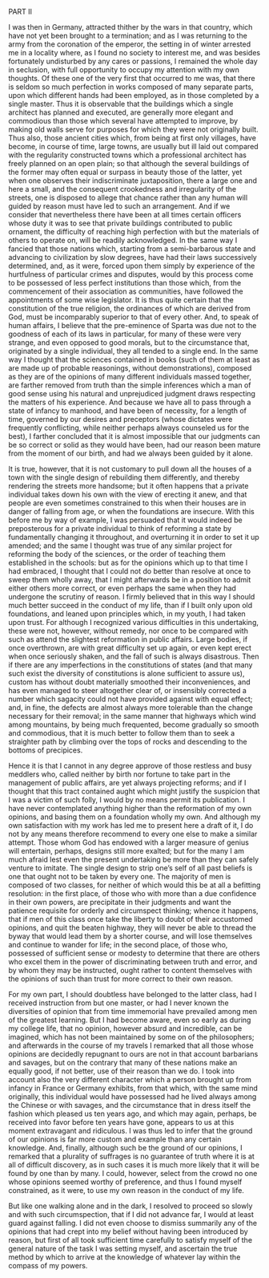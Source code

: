PART II

I was then in Germany, attracted thither by the wars in that country, which have not yet been
brought to a termination; and as I was returning to the army from the coronation of the emperor, the
setting in of winter arrested me in a locality where, as I found no society to interest me, and was
besides fortunately undisturbed by any cares or passions, I remained the whole day in seclusion,
with full opportunity to occupy my attention with my own thoughts. Of these one of the very first
that occurred to me was, that there is seldom so much perfection in works composed of many separate
parts, upon which different hands had been employed, as in those completed by a single master. Thus
it is observable that the buildings which a single architect has planned and executed, are generally
more elegant and commodious than those which several have attempted to improve, by making old walls
serve for purposes for which they were not originally built. Thus also, those ancient cities which,
from being at first only villages, have become, in course of time, large towns, are usually but ill
laid out compared with the regularity constructed towns which a professional architect has freely
planned on an open plain; so that although the several buildings of the former may often equal or
surpass in beauty those of the latter, yet when one observes their indiscriminate juxtaposition,
there a large one and here a small, and the consequent crookedness and irregularity of the streets,
one is disposed to allege that chance rather than any human will guided by reason must have led to
such an arrangement. And if we consider that nevertheless there have been at all times certain
officers whose duty it was to see that private buildings contributed to public ornament, the
difficulty of reaching high perfection with but the materials of others to operate on, will be
readily acknowledged. In the same way I fancied that those nations which, starting from a
semi-barbarous state and advancing to civilization by slow degrees, have had their laws successively
determined, and, as it were, forced upon them simply by experience of the hurtfulness of particular
crimes and disputes, would by this process come to be possessed of less perfect institutions than
those which, from the commencement of their association as communities, have followed the
appointments of some wise legislator. It is thus quite certain that the constitution of the true
religion, the ordinances of which are derived from God, must be incomparably superior to that of
every other. And, to speak of human affairs, I believe that the pre-eminence of Sparta was due not
to the goodness of each of its laws in particular, for many of these were very strange, and even
opposed to good morals, but to the circumstance that, originated by a single individual, they all
tended to a single end. In the same way I thought that the sciences contained in books (such of them
at least as are made up of probable reasonings, without demonstrations), composed as they are of the
opinions of many different individuals massed together, are farther removed from truth than the
simple inferences which a man of good sense using his natural and unprejudiced judgment draws
respecting the matters of his experience. And because we have all to pass through a state of infancy
to manhood, and have been of necessity, for a length of time, governed by our desires and preceptors
(whose dictates were frequently conflicting, while neither perhaps always counseled us for the
best), I farther concluded that it is almost impossible that our judgments can be so correct or
solid as they would have been, had our reason been mature from the moment of our birth, and had we
always been guided by it alone.

It is true, however, that it is not customary to pull down all the houses of a town with the single
design of rebuilding them differently, and thereby rendering the streets more handsome; but it often
happens that a private individual takes down his own with the view of erecting it anew, and that
people are even sometimes constrained to this when their houses are in danger of falling from age,
or when the foundations are insecure. With this before me by way of example, I was persuaded that it
would indeed be preposterous for a private individual to think of reforming a state by fundamentally
changing it throughout, and overturning it in order to set it up amended; and the same I thought was
true of any similar project for reforming the body of the sciences, or the order of teaching them
established in the schools: but as for the opinions which up to that time I had embraced, I thought
that I could not do better than resolve at once to sweep them wholly away, that I might afterwards
be in a position to admit either others more correct, or even perhaps the same when they had
undergone the scrutiny of reason. I firmly believed that in this way I should much better succeed
in the conduct of my life, than if I built only upon old foundations, and leaned upon principles
which, in my youth, I had taken upon trust. For although I recognized various difficulties in this
undertaking, these were not, however, without remedy, nor once to be compared with such as attend
the slightest reformation in public affairs. Large bodies, if once overthrown, are with great
difficulty set up again, or even kept erect when once seriously shaken, and the fall of such is
always disastrous. Then if there are any imperfections in the constitutions of states (and that many
such exist the diversity of constitutions is alone sufficient to assure us), custom has without
doubt materially smoothed their inconveniences, and has even managed to steer altogether clear of,
or insensibly corrected a number which sagacity could not have provided against with equal effect;
and, in fine, the defects are almost always more tolerable than the change necessary for their
removal; in the same manner that highways which wind among mountains, by being much frequented,
become gradually so smooth and commodious, that it is much better to follow them than to seek a
straighter path by climbing over the tops of rocks and descending to the bottoms of precipices.

Hence it is that I cannot in any degree approve of those restless and busy meddlers who, called
neither by birth nor fortune to take part in the management of public affairs, are yet always
projecting reforms; and if I thought that this tract contained aught which might justify the
suspicion that I was a victim of such folly, I would by no means permit its publication. I have
never contemplated anything higher than the reformation of my own opinions, and basing them on a
foundation wholly my own. And although my own satisfaction with my work has led me to present here a
draft of it, I do not by any means therefore recommend to every one else to make a similar attempt.
Those whom God has endowed with a larger measure of genius will entertain, perhaps, designs still
more exalted; but for the many I am much afraid lest even the present undertaking be more than they
can safely venture to imitate. The single design to strip one’s self of all past beliefs is one that
ought not to be taken by every one. The majority of men is composed of two classes, for neither of
which would this be at all a befitting resolution: in the first place, of those who with more than a
due confidence in their own powers, are precipitate in their judgments and want the patience
requisite for orderly and circumspect thinking; whence it happens, that if men of this class once
take the liberty to doubt of their accustomed opinions, and quit the beaten highway, they will never
be able to thread the byway that would lead them by a shorter course, and will lose themselves and
continue to wander for life; in the second place, of those who, possessed of sufficient sense or
modesty to determine that there are others who excel them in the power of discriminating between
truth and error, and by whom they may be instructed, ought rather to content themselves with the
opinions of such than trust for more correct to their own reason.

For my own part, I should doubtless have belonged to the latter class, had I received instruction
from but one master, or had I never known the diversities of opinion that from time immemorial have
prevailed among men of the greatest learning. But I had become aware, even so early as during my
college life, that no opinion, however absurd and incredible, can be imagined, which has not been
maintained by some on of the philosophers; and afterwards in the course of my travels I remarked
that all those whose opinions are decidedly repugnant to ours are not in that account barbarians and
savages, but on the contrary that many of these nations make an equally good, if not better, use of
their reason than we do. I took into account also the very different character which a person
brought up from infancy in France or Germany exhibits, from that which, with the same mind
originally, this individual would have possessed had he lived always among the Chinese or with
savages, and the circumstance that in dress itself the fashion which pleased us ten years ago, and
which may again, perhaps, be received into favor before ten years have gone, appears to us at this
moment extravagant and ridiculous. I was thus led to infer that the ground of our opinions is far
more custom and example than any certain knowledge. And, finally, although such be the ground of our
opinions, I remarked that a plurality of suffrages is no guarantee of truth where it is at all of
difficult discovery, as in such cases it is much more likely that it will be found by one than by
many. I could, however, select from the crowd no one whose opinions seemed worthy of preference, and
thus I found myself constrained, as it were, to use my own reason in the conduct of my life.

But like one walking alone and in the dark, I resolved to proceed so slowly and with such
circumspection, that if I did not advance far, I would at least guard against falling. I did not
even choose to dismiss summarily any of the opinions that had crept into my belief without having
been introduced by reason, but first of all took sufficient time carefully to satisfy myself of the
general nature of the task I was setting myself, and ascertain the true method by which to arrive at
the knowledge of whatever lay within the compass of my powers.
